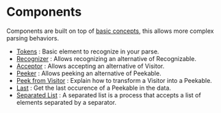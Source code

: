 # Components

Components are built on top of [basic concepts](/concepts/concepts.html), this allows more complex parsing
behaviors.

- [Tokens](tokens.html) : Basic element to recognize in your parse.
- [Recognizer](reccognizer.html) : Allows recognizing an alternative of Recognizable.
- [Acceptor](acceptor.html) : Allows accepting an alternative of Visitor.
- [Peeker](peeker.html) : Allows peeking an alternative of Peekable.
- [Peek from Visitor](peek_from_visitor.html) : Explain how to transform a Visitor into a Peekable.
- [Last](last.html) : Get the last occurence of a Peekable in the data.
- [Separated List](separated_list.html) : A separated list is a process that accepts a list of elements separated by a separator.